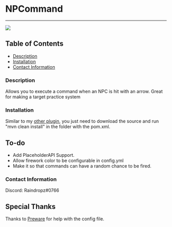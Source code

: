 # NPCommand
----

<a href="https://img.shields.io/badge/License-gpl-v3"><img src="https://img.shields.io/badge/License-gpl-v3"></a>

## Table of Contents
- [Description](#description)
- [Installation](#installation)
- [Contact Information](#contact-information)

### Description
Allows you to execute a command when an NPC is hit with an arrow. Great for making a target practice system

### Installation
Similar to my [other plugin](https://github.com/lucian929/Hypixel-Skyblock-GrapplingHook-Source), you just need to download the source and run "mvn clean install" in the folder with the pom.xml.

## To-do
- Add PlaceholderAPI Support.
- Allow firework color to be configurable in config.yml
- Make it so that commands can have a random chance to be fired.

### Contact Information
Discord: Raindropz#0766

## Special Thanks
Thanks to [Preware](https://github.com/Preware) for help with the config file.


